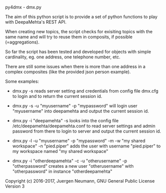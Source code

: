 py4dmx - dmx.py

The aim of this python script is to provide a set of python functions to play
with DeepaMehta's REST API.

When creating new topics, the script checks for exisiting topics with the same
name and will try to reuse them in composits, if possible (=aggregations).

So far the script has been tested and developed for objects with simple
cardinality, eg. one address, one telephone number, etc.

There are still some issues when there is more than one address in a complex
composites (like the provided json person example).

Some examples:

 * dmx.py -s
   reads server setting and credentials from config file dmx.cfg to login and to return
   the current session id.

 * dmx.py -s -u "myusername" -p "mypassword"
   will login user "myusername" into deepamehta and output the current session id.

 * dmx.py -i "deepamehta" -s
   looks into the config file /etc/deepamehta/deepamehta.conf to read server settings and 
   admin password from there to login to server and output the current session id.

 * dmx.py -l -u "myusername" -p "mypassword" -m -w "my shared workspace" -n "pied.piper"
   adds the user with username "pied.piper" to my workspace named "my shared workspace"

 * dmx.py -i "otherdeepamehta" -c -u "otherusername" -p "otherpassword"
   creates a new user "otherusername" with "otherpassword" in instance "otherdeepamehta"


Copyright (c) 2016-2017, Juergen Neumann, GNU General Public License Version 3
